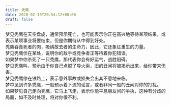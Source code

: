 ```yaml
---
title: 秃鹰
date: 2020-02-15T20:54:12+08:00
draft: false
---
```


梦见秃鹰在天空盘旋，通常预示死亡，也可能表示你正在高兴地等待某项结果，或表示某项事业将要结束，但是你期待从中得到好处。<br>
秃鹰吞食死者的肉，吸纳故去者的生命力，因此，它还象征重生的力量。<br>
梦见秃鹰伏在某处，说明你的敌手或竞争者正等待着你犯错误。<br>
如果梦中你杀死了一只秃鹰，那代表你会有好运气，战胜阻碍。<br>
梦见秃鹰叫，预示由于你自己点燃了导火索，旧的丑闻将被揭示出来，给你带来伤害。<br>
梦见秃鹰停在铁路上，表示意外事故或损失会出其不意地来临。<br>
梦中见到许多秃鹰，一般预示着下流的谣言，或者非同一般的丑闻对你的打扰。<br>
如果梦见自己走向秃鹰，它马上飞走，表示你能平息朋友间的争执，这种有分歧的局面，如不及时处理，将对你很不利。<br>
